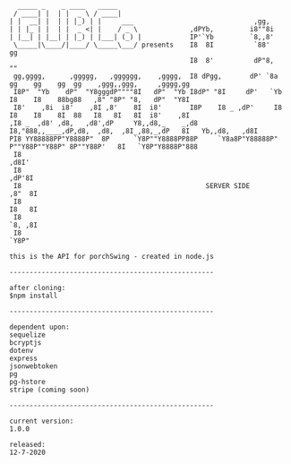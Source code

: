 <!-- language: lang-none -->

      _____ _    _ ____   _____      
     / ____| |  | |  _ \ / ____|     
    | |  __| |  | | |_) | |     ___                              ,gg, 
    | | |_ | |  | |  _ <| |    / _ \             ,dPYb,         i8""8i 
    | |__| | |__| | |_) | |___| (_) |            IP'`Yb         `8,,8'
     \_____|\____/|____/ \_____\___/ presents    I8  8I          `88'                    gg                         
                                                 I8  8'          dP"8,                   ""                            
     gg,gggg,      ,ggggg,   ,gggggg,    ,gggg,  I8 dPgg,       dP' `8a  gg    gg    gg  gg    ,ggg,,ggg,     ,gggg,gg 
     I8P"  "Yb    dP"  "Y8gggdP""""8I   dP"  "Yb I8dP" "8I     dP'   `Yb I8    I8    88bg88   ,8" "8P" "8,   dP"  "Y8I 
     I8'    ,8i  i8'    ,8I ,8'    8I  i8'       I8P    I8 _ ,dP'     I8 I8    I8    8I  88   I8   8I   8I  i8'    ,8I 
    ,I8 _  ,d8' ,d8,   ,d8',dP     Y8,,d8,_    _,d8     I8,"888,,____,dP,d8,  ,d8,  ,8I_,88,_,dP   8I   Yb,,d8,   ,d8I 
    PI8 YY88888PP"Y8888P"  8P      `Y8P""Y8888PP88P     `Y8a8P"Y88888P" P""Y88P""Y88P" 8P""Y88P'   8I   `Y8P"Y8888P"888
     I8                                                                                                           ,d8I'
     I8                                                                                                         ,dP'8I 
     I8                                              SERVER SIDE                                               ,8"  8I 
     I8                                                                                                        I8   8I 
     I8                                                                                                        `8, ,8I 
     I8                                                                                                         `Y8P"  

    this is the API for porchSwing - created in node.js

    ---------------------------------------------------

    after cloning: 
    $npm install

    ---------------------------------------------------

    dependent upon:
    sequelize
    bcryptjs
    dotenv
    express
    jsonwebtoken
    pg
    pg-hstore
    stripe (coming soon)

    ---------------------------------------------------

    current version:
    1.0.0

    released:
    12-7-2020
